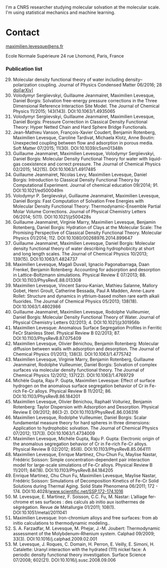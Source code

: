 I'm a CNRS researcher studying molecular solvation at the molecular scale.  
I'm using statistical mechanics and machine learning.  

# Contact

maximilien.levesque@ens.fr   

Ecole Normale Supérieure
24 rue Lhomond, Paris, France  
 

### Publication list

29. Molecular density functional theory of water including density–polarization coupling. Journal of Physics Condensed Matter 06/2016; 28 [doi](dx.doi.org/10.1088/0953-8984/28/24/244005)[[arXiv]](https://arxiv.org/abs/1601.06535)
28. Volodymyr Sergiievskyi, Guillaume Jeanmairet, Maximilien Levesque, Daniel Borgis: Solvation free-energy pressure corrections in the Three Dimensional Reference Interaction Site Model. The Journal of Chemical Physics 11/2015; 143(143). DOI:10.1063/1.4935065
27. Volodymyr Sergiievskyi, Guillaume Jeanmairet, Maximilien Levesque, Daniel Borgis: Pressure Correction in Classical Density Functional Theory: Hyper Netted Chain and Hard Sphere Bridge Functionals. 
26. Jean-Mathieu Vanson, François-Xavier Coudert, Benjamin Rotenberg, Maximilien Levesque, Caroline Tardivat, Michaela Klotz, Anne Boutin: Unexpected coupling between flow and adsorption in porous media. Soft Matter 07/2015; 11(30). DOI:10.1039/c5sm01348h
25. Guillaume Jeanmairet, Maximilien Levesque, Volodymyr Sergiievskyi, Daniel Borgis: Molecular Density Functional Theory for water with liquid-gas coexistence and correct pressure. The Journal of Chemical Physics 02/2015; 142(15). DOI:10.1063/1.4917485
24. Guillaume Jeanmairet, Nicolas Levy, Maximilien Levesque, Daniel Borgis: Introduction to Classical Density Functional Theory by Computational Experiment. Journal of chemical education 09/2014; 91. DOI:10.1021/ed500049m
23. Volodymyr P. Sergiievskyi, Guillaume Jeanmairet, Maximilien Levesque, Daniel Borgis: Fast Computation of Solvation Free Energies with Molecular Density Functional Theory: Thermodynamic-Ensemble Partial Molar Volume Corrections. Journal of Physical Chemistry Letters 06/2014; 5(11). DOI:10.1021/jz500428s
22. Guillaume Jeanmairet, Virginie Marry, Maximilien Levesque, Benjamin Rotenberg, Daniel Borgis: Hydration of Clays at the Molecular Scale: The Promising Perspective of Classical Density Functional Theory. Molecular Physics 01/2014; 112. DOI:10.1080/00268976.2014.899647
21. Guillaume Jeanmairet, Maximilien Levesque, Daniel Borgis: Molecular density functional theory of water describing hydrophobicity at short and long length scales. The Journal of Chemical Physics 10/2013; 139(15). DOI:10.1063/1.4824737
20. Maximilien Levesque, Magali Duvail, Ignacio Pagonabarraga, Daan Frenkel, Benjamin Rotenberg: Accounting for adsorption and desorption in Lattice-Boltzmann simulations. Physical Review E 07/2013; 88. DOI:10.1103/PhysRevE.88.013308
19. Maximilien Levesque, Vincent Sarou-Kanian, Mathieu Salanne, Mallory Gobet, Henri Groult, Catherine Bessada, Paul A Madden, Anne-Laure Rollet: Structure and dynamics in yttrium-based molten rare earth alkali fluorides. The Journal of Chemical Physics 05/2013; 138(18). DOI:10.1063/1.4802986
18. Guillaume Jeanmairet, Maximilien Levesque, Rodolphe Vuilleumier, Daniel Borgis: Molecular Density Functional Theory of Water. Journal of Physical Chemistry Letters 02/2013; 4. DOI:10.1021/jz301956b
17. Maximilien Levesque: Anomalous Surface Segregation Profiles in Ferritic FeCr Stainless Steel. Physical Review B 02/2013; 87. DOI:10.1103/PhysRevB.87.075409
16. Maximilien Levesque, Olivier Bénichou, Benjamin Rotenberg: Molecular diffusion between walls with adsorption and desorption. The Journal of Chemical Physics 01/2013; 138(3). DOI:10.1063/1.4775742
15. Maximilien Levesque, Virginie Marry, Benjamin Rotenberg, Guillaume Jeanmairet, Rodolphe Vuilleumier, Daniel Borgis: Solvation of complex surfaces via molecular density functional theory. The Journal of Chemical Physics 12/2012; 137(22). DOI:10.1063/1.4769729
10. Michèle Gupta, Raju P. Gupta, Maximilien Levesque: Effect of surface hydrogen on the anomalous surface segregation behavior of Cr in Fe-rich Fe-Cr alloys. Physical Review B 11/2012; 86. DOI:10.1103/PhysRevB.86.184201
9. Maximilien Levesque, Olivier Bénichou, Raphaël Voituriez, Benjamin Rotenberg: Taylor Dispersion with Adsorption and Desorption. Physical Review E 09/2012; 86(3-2). DOI:10.1103/PhysRevE.86.036316
8. Maximilien Levesque, Rodolphe Vuilleumier, Daniel Borgis: Scalar fundamental measure theory for hard spheres in three dimensions: Application to hydrophobic solvation. The Journal of Chemical Physics 07/2012; 137(3). DOI:10.1063/1.4734009
7. Maximilien Levesque, Michèle Gupta, Raju P. Gupta: Electronic origin of the anomalous segregation behavior of Cr in Fe-rich Fe-Cr alloys. Physical Review B 02/2012; 85(6). DOI:10.1103/PhysRevB.85.064111
6. Maximilien Levesque, Enrique Martínez, Chu-Chun Fu, Maylise Nastar, Frédéric Soisson: Simple concentration-dependent pair interaction model for large-scale simulations of Fe-Cr alloys. Physical Review B 11/2011; 84(18). DOI:10.1103/PhysRevB.84.184205
5. Enrique Martinez, Chu Chun Fu, Maximilien Levesque, Maylise Nastar, Frédéric Soisson: Simulations of Decomposition Kinetics of Fe-Cr Solid Solutions during Thermal Aging. Solid State Phenomena 06/2011; 172 - 174. DOI:10.4028/www.scientific.net/SSP.172-174.1016
4. M. Levesque, E. Martinez, F. Soisson, C.C. Fu, M. Nastar: L’alliage fer-chrome et ses surfaces : des calculs ab initio aux isothermes de ségrégation. Revue de Métallurgie 01/2011; 108(1). DOI:10.1051/metal/2011041
3. Maximilien Levesque: Iron-chromium alloys and free surfaces: from ab initio calculations to thermodynamic modeling.. 
2. S. A. Farzadfar, M. Levesque, M. Phejar, J.-M. Joubert: Thermodynamic assessment of the Molybdenum–Rhenium system. Calphad 09/2009; 33(3). DOI:10.1016/j.calphad.2009.02.001
1. M. Levesque, J. Roques, C. Domain, H. Perron, E. Veilly, E. Simoni, H. Catalette: Uranyl interaction with the hydrated (111) nickel face: A periodic density functional theory investigation. Surface Science 07/2008; 602(21). DOI:10.1016/j.susc.2008.09.006
